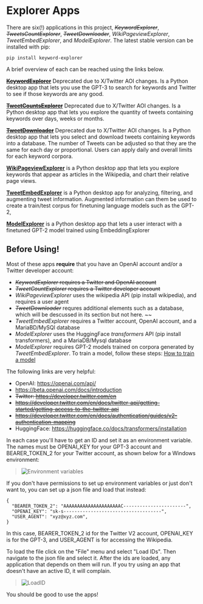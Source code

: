 Explorer Apps
====================================
There are six(!) applications in this project, ~~_KeywordExplorer_~~, ~~_TweetsCountExplorer_~~, ~~_TweetDownloader_~~,  _WikiPageviewExplorer_, _TweetEmbedExplorer_, and _ModelExplorer_. The latest stable version can be installed with pip:

    pip install keyword-explorer

A brief overview of each can be reached using the links below. 

[~~**KeywordExplorer**~~](./markup/KeywordExplorer.md) Deprecated due to X/Twitter AOI changes. Is a Python desktop app that lets you use the GPT-3 to search for keywords and Twitter to see if those keywords are any good.

[~~**TweetCountsExplorer**~~](./markup/TweetsCountExplorer.md) Deprecated due to X/Twitter AOI changes. Is a Python desktop app that lets you explore the quantity of tweets containing keywords over days, weeks or months.

[~~**TweetDownloader**~~](./markup/TweetDownloader.md) Deprecated due to X/Twitter AOI changes. Is a Python desktop app that lets you select and download tweets containing keywords into a database. The number of Tweets can be adjusted so that they are the same for each day or proportional. Users can apply daily and overall limits for each keyword corpora.

[**WikiPageviewExplorer**](./markup/WikiPageviewExplorer.md) is a Python desktop app that lets you explore keywords that appear as articles in the Wikipedia, and chart their relative page views.

[**TweetEmbedExplorer**](./markup/TweetEmbedExplorer.md) is a Python desktop app for analyzing, filtering, and augmenting tweet information. Augmented information can them be used to create a train/test corpus for finetuning language models such as the GPT-2,

[**ModelExplorer**](./markup/ModelExplorer.md) is a Python desktop app that lets a user interact with a finetuned GPT-2 model trained using EmbeddingExplorer

## Before Using! <span id = "before-using"/>
Most of these apps **require** that you have an OpenAI account and/or a Twitter developer account:
* ~~_KeywordExplorer_ requires a Twitter and OpenAI account~~
* ~~_TweetCountExplorer_ requires a Twitter developer account~~
* _WikiPageviewExplorer_ uses the wikipedia API (pip install wikipedia), and requires a user agent
* ~~_TweetDownloader_~~ requres additional elements such as a database, which will be descussed in its section but not here. ~~
* _TweetEmbedExplorer_ requires a Twitter account, OpenAI account, and a MariaBD/MySQl database
* _ModelExplorer_ uses the HuggingFace _transformers_ API (pip install transformers), and a MariaDB/Mysql database
* _ModelExplorer_ requires GPT-2 models trained on corpora generated by _TweetEmbedExplorer_. To train a model, follow these steps: [How to train a model](./markup/model_train.md)

The following links are very helpful:

- OpenAI: https://openai.com/api/
- https://beta.openai.com/docs/introduction
- ~~Twitter: https://developer.twitter.com/en~~
- ~~https://developer.twitter.com/en/docs/twitter-api/getting-started/getting-access-to-the-twitter-api~~
- ~~https://developer.twitter.com/en/docs/authentication/guides/v2-authentication-mapping~~
- HuggingFace: https://huggingface.co/docs/transformers/installation

In each case you'll have to get an ID and set it as an environment variable. The names must be OPENAI_KEY for your GPT-3 account and BEARER_TOKEN_2 for your Twitter account, as shown below for a Windows environment:

>![Environment variables](./images/environment_vars.png)

If you don't have permissions to set up environment variables or just don't want to, you can set up a json file and load that instead:

```
{
  "BEARER_TOKEN_2": "AAAAAAAAAAAAAAAAAAAAAC-----------------------",
  "OPENAI_KEY": "sk-s------------------------------------",
  "USER_AGENT": "xyz@xyz.com",
}
```

In this case, BEARER_TOKEN_2 id for the Twitter V2 account, OPENAI_KEY is for the GPT-3, and USER_AGENT is for accessing the Wikipedia. 

To load the file click on the "File" menu and select "Load IDs". Then navigate to the json file and select it. After the ids are loaded, any application that depends on them will run. If you try using an app that doesn't have an active ID, it will complain.

>![LoadID](./images/load_id.png)

You should be good to use the apps!
